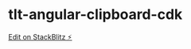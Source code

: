 # tlt-angular-clipboard-cdk

[Edit on StackBlitz ⚡️](https://stackblitz.com/edit/tlt-angular-clipboard-cdk)